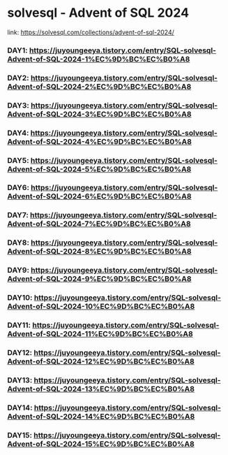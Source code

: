 # solvesql - Advent of SQL 2024
link: https://solvesql.com/collections/advent-of-sql-2024/
### DAY1: https://juyoungeeya.tistory.com/entry/SQL-solvesql-Advent-of-SQL-2024-1%EC%9D%BC%EC%B0%A8
### DAY2: https://juyoungeeya.tistory.com/entry/SQL-solvesql-Advent-of-SQL-2024-2%EC%9D%BC%EC%B0%A8
### DAY3: https://juyoungeeya.tistory.com/entry/SQL-solvesql-Advent-of-SQL-2024-3%EC%9D%BC%EC%B0%A8
### DAY4: https://juyoungeeya.tistory.com/entry/SQL-solvesql-Advent-of-SQL-2024-4%EC%9D%BC%EC%B0%A8
### DAY5: https://juyoungeeya.tistory.com/entry/SQL-solvesql-Advent-of-SQL-2024-5%EC%9D%BC%EC%B0%A8
### DAY6: https://juyoungeeya.tistory.com/entry/SQL-solvesql-Advent-of-SQL-2024-6%EC%9D%BC%EC%B0%A8
### DAY7: https://juyoungeeya.tistory.com/entry/SQL-solvesql-Advent-of-SQL-2024-7%EC%9D%BC%EC%B0%A8
### DAY8: https://juyoungeeya.tistory.com/entry/SQL-solvesql-Advent-of-SQL-2024-8%EC%9D%BC%EC%B0%A8
### DAY9: https://juyoungeeya.tistory.com/entry/SQL-solvesql-Advent-of-SQL-2024-9%EC%9D%BC%EC%B0%A8
### DAY10: https://juyoungeeya.tistory.com/entry/SQL-solvesql-Advent-of-SQL-2024-10%EC%9D%BC%EC%B0%A8
### DAY11: https://juyoungeeya.tistory.com/entry/SQL-solvesql-Advent-of-SQL-2024-11%EC%9D%BC%EC%B0%A8
### DAY12: https://juyoungeeya.tistory.com/entry/SQL-solvesql-Advent-of-SQL-2024-12%EC%9D%BC%EC%B0%A8
### DAY13: https://juyoungeeya.tistory.com/entry/SQL-solvesql-Advent-of-SQL-2024-13%EC%9D%BC%EC%B0%A8
### DAY14: https://juyoungeeya.tistory.com/entry/SQL-solvesql-Advent-of-SQL-2024-14%EC%9D%BC%EC%B0%A8
### DAY15: https://juyoungeeya.tistory.com/entry/SQL-solvesql-Advent-of-SQL-2024-15%EC%9D%BC%EC%B0%A8
